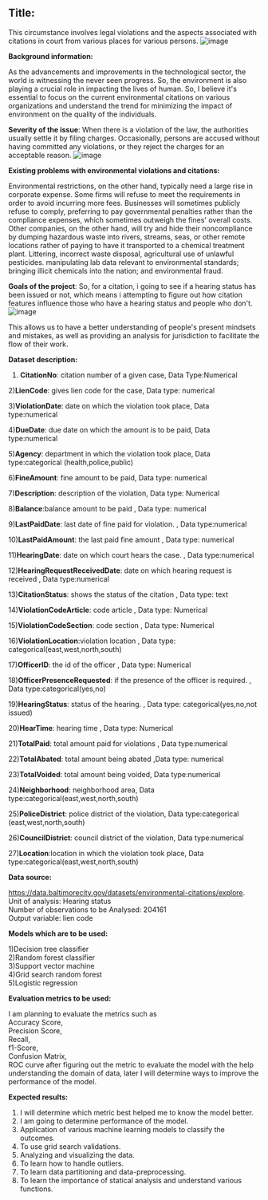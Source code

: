 ## Title: 

This circumstance involves legal violations and the aspects associated with citations in court from various places for various persons.
![image](https://user-images.githubusercontent.com/106714178/172522403-3cee930b-ff80-49b5-a09f-754aae722fa3.png)

 
**Background information:**

As the advancements and improvements in the technological sector, the world is witnessing the never seen progress. So, the environment is also playing a crucial role in impacting the lives of human. So, I believe it's essential to focus on the current environmental citations on various organizations and understand the trend for minimizing the impact of environment on the quality of the individuals.

**Severity of the issue**:
When there is a violation of the law, the authorities usually settle it by filing charges. Occasionally, persons are accused without having committed any violations, or they reject the charges for an acceptable reason.
![image](https://user-images.githubusercontent.com/106714178/172522488-d8bb45b4-8bdd-4ec2-8eae-0266a222d4f0.png)

 
**Existing problems with environmental violations and citations:**

Environmental restrictions, on the other hand, typically need a large rise in corporate expense. Some firms will refuse to meet the requirements in order to avoid incurring more fees. Businesses will sometimes publicly refuse to comply, preferring to pay governmental penalties rather than the compliance expenses, which sometimes outweigh the fines' overall costs. Other companies, on the other hand, will try and hide their noncompliance by dumping hazardous waste into rivers, streams, seas, or other remote locations rather of paying to have it transported to a chemical treatment plant. Littering, incorrect waste disposal, agricultural use of unlawful pesticides. manipulating lab data relevant to environmental standards; bringing illicit chemicals into the nation; and environmental fraud.


**Goals of the project**:
So, for a citation, i going to see if a hearing status has been issued or not, which means i attempting to figure out how citation features influence those who have a hearing status and people who don't. 
![image](https://user-images.githubusercontent.com/106714178/172522328-9a892a13-e357-49d2-ab64-609432cfb358.png)

 
This allows us to have a better understanding of people's present mindsets and mistakes, as well as providing an analysis for jurisdiction to facilitate the flow of their work.

**Dataset description:**
                                                                                    
1) **CitationNo**: citation number of a given case, Data Type:Numerical

2)**LienCode**:		gives lien code for the case, Data type: numerical

3)**ViolationDate**: date on which the violation took place, Data type:numerical

4)**DueDate**: due date on which the amount is to be paid, Data type:numerical

5)**Agency**: department in which the violation took place, Data type:categorical (health,police,public)

6)**FineAmount**: fine amount to be paid, Data type: numerical

7)**Description**: description of the violation, Data type: Numerical

8)**Balance**:balance amount to be paid		  , Data type: numerical

9)**LastPaidDate**: last date of fine paid for violation.	, Data type:numerical

10)**LastPaidAmount**: the last paid fine amount		 , Data type:  numerical 

11)**HearingDate**: date on which court hears the case.	, Data type:numerical

12)**HearingRequestReceivedDate**: date on which hearing request is received	 , Data type:numerical

13)**CitationStatus**: shows the status of the citation		, Data type:  text

14)**ViolationCodeArticle**: code article		  , Data type: Numerical

15)**ViolationCodeSection**: code section		, Data type:  Numerical

16)**ViolationLocation**:violation location	, Data type: categorical(east,west,north,south)

17)**OfficerID**: the id of the officer		 , Data type: Numerical

18)**OfficerPresenceRequested**: if the presence of the officer is required.	, Data type:categorical(yes,no)

19)**HearingStatus**: status of the hearing.		, Data type: categorical(yes,no,not issued)

20)**HearTime**: hearing time		        , Data type: Numerical

21)**TotalPaid**: total amount paid for violations  , Data type:numerical

22)**TotalAbated**: total amount being abated	,Data type:  numerical

23)**TotalVoided**: total amount being voided, Data type:numerical

24)**Neighborhood**: neighborhood area, Data type:categorical(east,west,north,south)

25)**PoliceDistrict**: police district of the violation, Data type:categorical (east,west,north,south)

26)**CouncilDistrict**: council district of the violation, Data type:numerical

27)**Location**:location in which the violation took place, Data type:categorical(east,west,north,south)


**Data source:**

https://data.baltimorecity.gov/datasets/environmental-citations/explore.
Unit of analysis: Hearing status
<br/>Number of observations to be Analysed: 204161
<br/>Output variable: lien code



**Models which are to be used:**

1)Decision tree classifier
<br/>2)Random forest classifier
<br/>3)Support vector machine
<br/>4)Grid search random forest
<br/>5)Logistic regression

**Evaluation metrics to be used:**

I am planning to evaluate the metrics such as<br/> Accuracy Score, <br/>Precision Score, <br/>Recall,<br/>f1-Score,<br/>Confusion Matrix,<br/> ROC curve after figuring out the metric to evaluate the model with the help understanding the domain of data, later I will determine ways to improve the performance of the model.

**Expected results:**

1. I will determine which metric best helped me to know the model better.
2. I am going to determine performance of the model.
3. Application of various machine learning models to classify the outcomes.
4. To use grid search validations.
5. Analyzing and visualizing the data.
6. To learn how to handle outliers.
7. To learn data partitioning and data-preprocessing.
8. To learn the importance of statical analysis and understand various functions.
